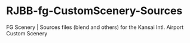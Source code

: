 # RJBB-fg-CustomScenery-Sources
FG Scenery | Sources files (blend and others) for the Kansai Intl. Airport Custom Scenery
